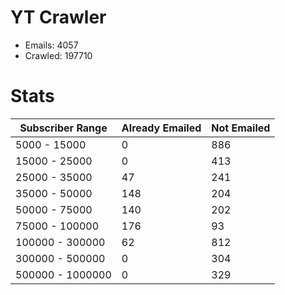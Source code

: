 # YT Crawler
- Emails: 4057
- Crawled: 197710

# Stats
| Subscriber Range  | Already Emailed | Not Emailed |
|-------|-------|-------|
| 5000 - 15000 | 0 | 886 |
| 15000 - 25000 | 0 | 413 |
| 25000 - 35000 | 47 | 241 |
| 35000 - 50000 | 148 | 204 |
| 50000 - 75000 | 140 | 202 |
| 75000 - 100000 | 176 | 93 |
| 100000 - 300000 | 62 | 812 |
| 300000 - 500000 | 0 | 304 |
| 500000 - 1000000 | 0 | 329 |
